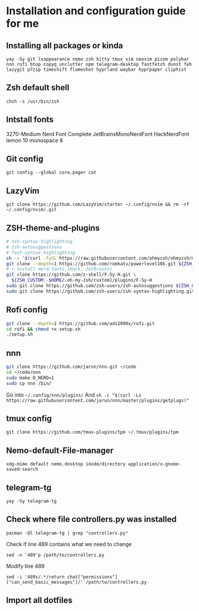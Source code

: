# Installation and configuration guide for me

## Installing all packages or kinda

`yay -Sy git lxappearance nemo zsh kitty tmux vim neovim picom polybar nnn rofi btop copyq unclutter npm telegram-desktop fastfetch dunst feh lazygit p7zip timeshift flameshot hyprland waybar hyprpaper cliphist`

## Zsh default shell

`chsh -s /usr/bin/zsh`

## Intstall fonts

3270-Medium Nerd Font Complete
JetBrainsMonoNerdFont
HackNerdFont
lemon 10
monospace 8

## Git config

`git config --global core.pager cat`

## LazyVim

`git clone https://github.com/LazyVim/starter ~/.config/nvim && rm -rf ~/.config/nvim/.git`

## ZSH-theme-and-plugins

```bash
# zsh-syntax-highlighting 
# zsh-autosuggestions 
# fast-syntax-highlighting 
sh -c "$(curl -fsSL https://raw.githubusercontent.com/ohmyzsh/ohmyzsh/master/tools/install.sh)"
git clone --depth=1 https://github.com/romkatv/powerlevel10k.git ${ZSH_CUSTOM:-$HOME/.oh-my-zsh/custom}/themes/powerlevel10k
# + install nerd fonts (Hack, JetBrains)
git clone https://github.com/z-shell/F-Sy-H.git \
  ${ZSH_CUSTOM:-$HOME/.oh-my-zsh/custom}/plugins/F-Sy-H 
sudo git clone https://github.com/zsh-users/zsh-autosuggestions ${ZSH_CUSTOM:-~/.oh-my-zsh/custom}/plugins/zsh-autosuggestions
sudo git clone https://github.com/zsh-users/zsh-syntax-highlighting.git ${ZSH_CUSTOM:-~/.oh-my-zsh/custom}/plugins/zsh-syntax-highlighting
```

## Rofi config

```bash
git clone --depth=1 https://github.com/adi1090x/rofi.git
cd rofi && chmod +x setup.sh
./setup.sh
```

## nnn

```bash
git clone https://github.com/jarun/nnn.git ~/code
cd ~/code/nnn
sudo make O_NERD=1
sudo cp nnn /bin/
```

Go into `~/.config/nnn/plugins/`
And `sh -c "$(curl -Ls https://raw.githubusercontent.com/jarun/nnn/master/plugins/getplugs)"`

## tmux config

`git clone https://github.com/tmux-plugins/tpm ~/.tmux/plugins/tpm`

## Nemo-default-File-manager

`xdg-mime default nemo.desktop inode/directory application/x-gnome-saved-search`

## telegram-tg

`yay -Sy telegram-tg`

## Check where file controllers.py was installed

`pacman -Ql telegram-tg | grep "controllers.py"`

Check if line 489 contains what we need to change

`sed -n '489'p /path/to/controllers.py`

Modify line 489

`sed -i '489s/.*/return chat["permissions"]["can_send_basic_messages"]/' /path/to/controllers.py`

## Import all dotfiles
